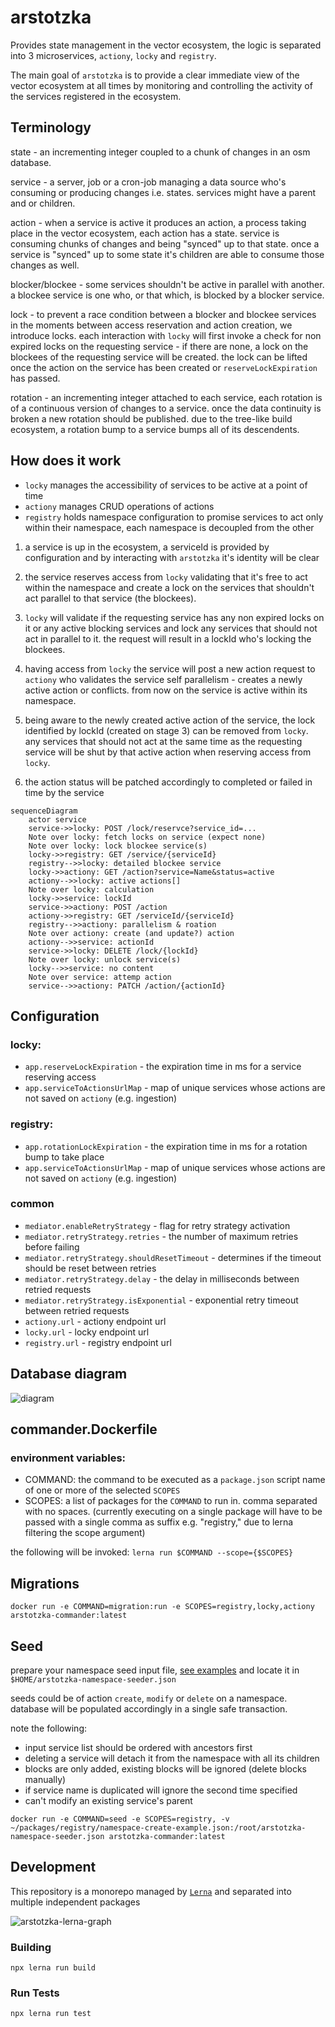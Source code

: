# arstotzka

Provides state management in the vector ecosystem, the logic is separated into 3 microservices, `actiony`, `locky` and `registry`.

The main goal of `arstotzka` is to provide a clear immediate view of the vector ecosystem at all times by monitoring and controlling the activity of the services registered in the ecosystem.

## Terminology
state - an incrementing integer coupled to a chunk of changes in an osm database.

service - a server, job or a cron-job managing a data source who's consuming or producing changes i.e. states. services might have a parent and or children.

action - when a service is active it produces an action, a process taking place in the vector ecosystem, each action has a state.
service is consuming chunks of changes and being "synced" up to that state. once a service is "synced" up to some state it's children are able to consume those changes as well.

blocker/blockee - some services shouldn't be active in parallel with another. a blockee service is one who, or that which, is blocked by a blocker service.

lock - to prevent a race condition between a blocker and blockee services in the moments between access reservation and action creation, we introduce locks. each interaction with `locky` will first invoke a check for non expired locks on the requesting service - if there are none, a lock on the blockees of the requesting service will be created.
the lock can be lifted once the action on the service has been created or `reserveLockExpiration` has passed.

rotation - an incrementing integer attached to each service, each rotation is of a continuous version of changes to a service. once the data continuity is broken a new rotation should be published. due to the tree-like build ecosystem, a rotation bump to a service bumps all of its descendents.

## How does it work
- `locky` manages the accessibility of services to be active at a point of time
- `actiony` manages CRUD operations of actions
- `registry` holds namespace configuration to promise services to act only within their namespace, each namespace is decoupled from the other

1. a service is up in the ecosystem, a serviceId is provided by configuration and by interacting with `arstotzka` it's identity will be clear

2. the service reserves access from `locky` validating that it's free to act within the namespace and create a lock on the services that shouldn't act parallel to that service (the blockees).

3. `locky` will validate if the requesting service has any non expired locks on it or any active blocking services and lock any services that should not act in parallel to it. the request will result in a lockId who's locking the blockees.

4. having access from `locky` the service will post a new action request to `actiony` who validates the service self parallelism - creates a newly active action or conflicts. from now on the service is active within its namespace.

5. being aware to the newly created active action of the service, the lock identified by lockId (created on stage 3) can be removed from `locky`. any services that should not act at the same time as the requesting service will be shut by that active action when reserving access from `locky`.

6. the action status will be patched accordingly to completed or failed in time by the service

```mermaid
sequenceDiagram
    actor service
    service->>locky: POST /lock/reservce?service_id=...
    Note over locky: fetch locks on service (expect none)
    Note over locky: lock blockee service(s)
    locky->>registry: GET /service/{serviceId}
    registry-->>locky: detailed blockee service
    locky->>actiony: GET /action?service=Name&status=active
    actiony-->>locky: active actions[]
    Note over locky: calculation
    locky->>service: lockId
    service->>actiony: POST /action
    actiony->>registry: GET /serviceId/{serviceId}
    registry-->>actiony: parallelism & roation
    Note over actiony: create (and update?) action
    actiony-->>service: actionId
    service->>locky: DELETE /lock/{lockId}
    Note over locky: unlock service(s)
    locky-->>service: no content
    Note over service: attemp action
    service-->>actiony: PATCH /action/{actionId}
```

## Configuration
### locky:
- `app.reserveLockExpiration` - the expiration time in ms for a service reserving access
- `app.serviceToActionsUrlMap` - map of unique services whose actions are not saved on `actiony` (e.g. ingestion)

### registry:
- `app.rotationLockExpiration` - the expiration time in ms for a rotation bump to take place
- `app.serviceToActionsUrlMap` - map of unique services whose actions are not saved on `actiony` (e.g. ingestion)

### common
- `mediator.enableRetryStrategy` - flag for retry strategy activation
- `mediator.retryStrategy.retries` - the number of maximum retries before failing
- `mediator.retryStrategy.shouldResetTimeout` - determines if the timeout should be reset between retries
- `mediator.retryStrategy.delay` - the delay in milliseconds between retried requests
- `mediator.retryStrategy.isExponential` - exponential retry timeout between retried requests
- `actiony.url` - actiony endpoint url
- `locky.url` - locky endpoint url
- `registry.url` - registry endpoint url

## Database diagram
![diagram](https://github.com/MapColonies/arstotzka/assets/57397441/cfdb7dfd-1b8e-41dc-b186-837569487897)

## commander.Dockerfile

### environment variables:
- COMMAND: the command to be executed as a `package.json` script name of one or more of the selected `SCOPES`
- SCOPES: a list of packages for the `COMMAND` to run in. comma separated with no spaces. (currently executing on a single package will have to be passed with a single comma as suffix e.g. "registry," due to lerna filtering the scope argument)

the following will be invoked:
`lerna run $COMMAND --scope={$SCOPES}`

## Migrations
```
docker run -e COMMAND=migration:run -e SCOPES=registry,locky,actiony arstotzka-commander:latest
```

## Seed
prepare your namespace seed input file, [see examples](packages/registry/db/seeds/examples) and locate it in `$HOME/arstotzka-namespace-seeder.json`

seeds could be of action `create`, `modify` or `delete` on a namespace. database will be populated accordingly in a single safe transaction.

note the following:
- input service list should be ordered with ancestors first
- deleting a service will detach it from the namespace with all its children
- blocks are only added, existing blocks will be ignored (delete blocks manually)
- if service name is duplicated will ignore the second time specified
- can't modify an existing service's parent

```
docker run -e COMMAND=seed -e SCOPES=registry, -v ~/packages/registry/namespace-create-example.json:/root/arstotzka-namespace-seeder.json arstotzka-commander:latest
```

## Development
This repository is a monorepo managed by [`Lerna`](https://lerna.js.org/) and separated into multiple independent packages

![arstotzka-lerna-graph](https://github.com/MapColonies/arstotzka/assets/57397441/40c7871c-7523-4e31-806b-66bd5ccbd5a3)

### Building
```
npx lerna run build
```

### Run Tests
```
npx lerna run test
```
